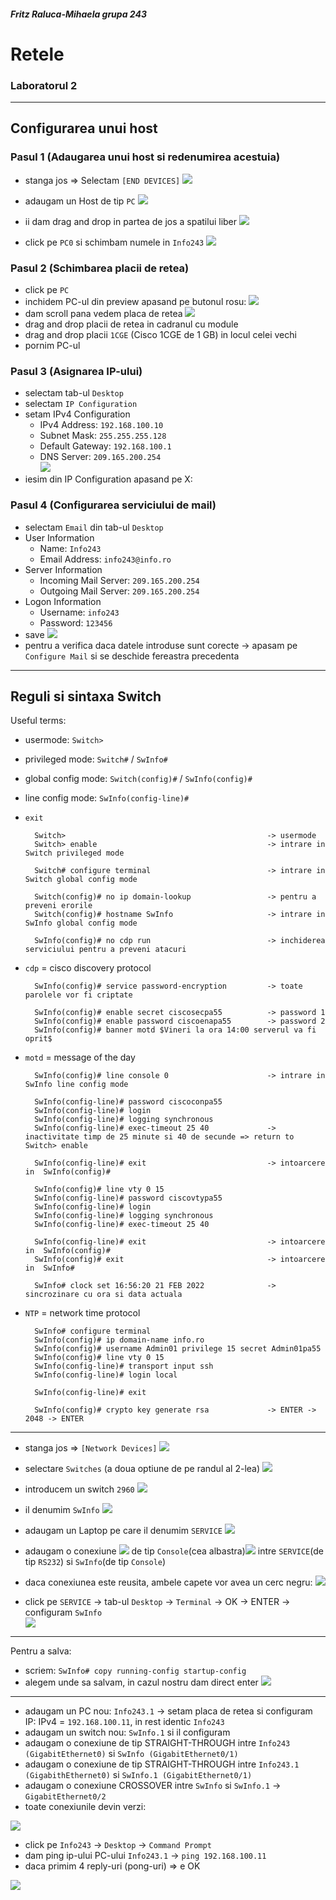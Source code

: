 #####  Fritz Raluca-Mihaela grupa 243
# Retele
### Laboratorul 2 

---

##  Configurarea unui host

### Pasul 1 (Adaugarea unui host si redenumirea acestuia)

- stanga jos => Selectam `[END DEVICES]` 
![](https://media.discordapp.net/attachments/894378460615680004/961572595407409162/unknown.png?width=178&height=58)  

- adaugam un Host de tip `PC` ![](https://media.discordapp.net/attachments/894378460615680004/961572615678468146/unknown.png?width=42&height=40)  

- ii dam drag and drop in partea de jos a spatilui liber ![](https://media.discordapp.net/attachments/894378460615680004/961572632472469584/unknown.png?width=44&height=59)

- click pe `PC0` si schimbam numele in `Info243` ![](https://media.discordapp.net/attachments/894378460615680004/961572649614598194/unknown.png?width=49&height=61)

### Pasul 2 (Schimbarea placii de retea)

- click pe `PC`  
- inchidem PC-ul din preview apasand pe butonul rosu: ![](https://media.discordapp.net/attachments/894378460615680004/961572673870245898/unknown.png?width=29&height=31)  
- dam scroll pana vedem placa de retea ![](https://media.discordapp.net/attachments/894378460615680004/961572990691196938/unknown.png?width=82&height=34)
- drag and drop placii de retea in cadranul cu module
- drag and drop placii `1CGE` (Cisco 1CGE de 1 GB) in locul celei vechi
- pornim PC-ul 

### Pasul 3 (Asignarea IP-ului)

- selectam tab-ul `Desktop`  
- selectam `IP Configuration` 
- setam IPv4 Configuration
  - IPv4 Address: `192.168.100.10`
  - Subnet Mask: `255.255.255.128`
  - Default Gateway: `192.168.100.1`
  - DNS Server: `209.165.200.254`  
![](https://media.discordapp.net/attachments/894378460615680004/961573174313627668/unknown.png?width=391&height=376)
- iesim din IP Configuration apasand pe X: 
### Pasul 4 (Configurarea serviciului de mail)

- selectam `Email` din tab-ul `Desktop`
- User Information
  - Name: `Info243`
  - Email Address: `info243@info.ro`
- Server Information
  - Incoming Mail Server: `209.165.200.254`
  - Outgoing Mail Server: `209.165.200.254`
- Logon Information
  - Username: `info243`
  - Password: `123456`
- save 
![](https://media.discordapp.net/attachments/894378460615680004/961573113311690752/unknown.png?width=472&height=375)
- pentru a verifica daca datele introduse sunt corecte -> apasam pe `Configure Mail` si se deschide fereastra precedenta

---

## Reguli si sintaxa Switch 

Useful terms:
- usermode: `Switch> `
- privileged mode: `Switch#` / `SwInfo# `
- global config mode: `Switch(config)#` / `SwInfo(config)#`
- line config mode: `SwInfo(config-line)#`
- `exit`


        Switch>                                             -> usermode
        Switch> enable                                      -> intrare in Switch privileged mode

        Switch# configure terminal                          -> intrare in Switch global config mode

        Switch(config)# no ip domain-lookup                 -> pentru a preveni erorile
        Switch(config)# hostname SwInfo                     -> intrare in SwInfo global config mode 

        SwInfo(config)# no cdp run                          -> inchiderea serviciului pentru a preveni atacuri
        
- `cdp` = cisco discovery protocol  
    
        SwInfo(config)# service password-encryption         -> toate parolele vor fi criptate

        SwInfo(config)# enable secret ciscosecpa55          -> password 1      
        SwInfo(config)# enable password ciscoenapa55        -> password 2
        SwInfo(config)# banner motd $Vineri la ora 14:00 serverul va fi oprit$

- `motd` = message of the day

        SwInfo(config)# line console 0                      -> intrare in SwInfo line config mode

        SwInfo(config-line)# password ciscoconpa55
        SwInfo(config-line)# login
        SwInfo(config-line)# logging synchronous
        SwInfo(config-line)# exec-timeout 25 40             -> inactivitate timp de 25 minute si 40 de secunde => return to Switch> enable
        
        SwInfo(config-line)# exit                           -> intoarcere in  SwInfo(config)#

        SwInfo(config)# line vty 0 15
        SwInfo(config-line)# password ciscovtypa55
        SwInfo(config-line)# login
        SwInfo(config-line)# logging synchronous
        SwInfo(config-line)# exec-timeout 25 40 
        
        SwInfo(config-line)# exit                           -> intoarcere in  SwInfo(config)#
        SwInfo(config)# exit                                -> intoarcere in  SwInfo#
        
        SwInfo# clock set 16:56:20 21 FEB 2022              -> sincrozinare cu ora si data actuala

- `NTP` = network time protocol
  
        SwInfo# configure terminal
        SwInfo(config)# ip domain-name info.ro
        SwInfo(config)# username Admin01 privilege 15 secret Admin01pa55
        SwInfo(config)# line vty 0 15
        SwInfo(config-line)# transport input ssh
        SwInfo(config-line)# login local

        SwInfo(config-line)# exit

        SwInfo(config)# crypto key generate rsa             -> ENTER -> 2048 -> ENTER

---

- stanga jos => `[Network Devices]`  ![](https://media.discordapp.net/attachments/894378460615680004/961574108712300604/unknown.png?width=105&height=63)


- selectare `Switches` (a doua optiune de pe randul al 2-lea) ![](https://media.discordapp.net/attachments/894378460615680004/961574185233174538/unknown.png?width=172&height=78)


- introducem un switch `2960` ![](https://media.discordapp.net/attachments/894378460615680004/961574260147638302/unknown.png?width=50&height=44)


- il denumim `SwInfo` ![](https://media.discordapp.net/attachments/894378460615680004/961574284566884392/unknown.png?width=49&height=55)


- adaugam un Laptop pe care il denumim `SERVICE` ![](https://media.discordapp.net/attachments/894378460615680004/961574301524426752/unknown.png?width=52&height=64)


- adaugam o conexiune ![](https://media.discordapp.net/attachments/894378460615680004/961574324597293116/unknown.png?width=162&height=49) de tip `Console`(cea albastra)![](https://media.discordapp.net/attachments/894378460615680004/961574353571545118/unknown.png?width=25&height=24) intre `SERVICE`(de tip `RS232`) si `SwInfo`(de tip `Console`)  


- daca conexiunea este reusita, ambele capete vor avea un cerc negru: 
 ![](https://media.discordapp.net/attachments/894378460615680004/961574370617208862/unknown.png?width=247&height=129)


- click pe `SERVICE` -> tab-ul `Desktop` -> `Terminal` -> OK -> ENTER -> configuram `SwInfo`  
![](https://media.discordapp.net/attachments/894378460615680004/961574399151071242/unknown.png?width=360&height=375)

---

Pentru a salva:

- scriem:
    `SwInfo# copy running-config startup-config `
- alegem unde sa salvam, in cazul nostru dam direct enter
  ![](https://media.discordapp.net/attachments/894378460615680004/961574431761760296/unknown.png?width=249&height=67)

---

- adaugam un PC nou: `Info243.1` -> setam placa de retea si configuram IP: IPv4 = `192.168.100.11`, in rest identic `Info243`
- adaugam un switch nou: `SwInfo.1` si il configuram
- adaugam o conexiune de tip STRAIGHT-THROUGH intre `Info243 (GigabitEthernet0)` si `SwInfo (GigabitEthernet0/1)`
- adaugam o conexiune de tip STRAIGHT-THROUGH intre `Info243.1 (GigabithEthernet0)` si `SwInfo.1 (GigabitEthernet0/1)`
- adaugam o conexiune CROSSOVER intre `SwInfo` si `SwInfo.1` -> `GigabitEthernet0/2`
- toate conexiunile devin verzi:

![](https://media.discordapp.net/attachments/894378460615680004/961574452074807306/unknown.png?width=457&height=220)

- click pe `Info243` -> `Desktop` -> `Command Prompt`
- dam ping ip-ului PC-ului `Info243.1` -> `ping 192.168.100.11` 
- daca primim 4 reply-uri (pong-uri) => e OK

![](https://media.discordapp.net/attachments/894378460615680004/961574475629989939/unknown.png?width=375&height=315)